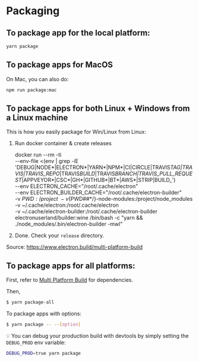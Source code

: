 # Packaging

## To package app for the local platform:

```bash
yarn package
```

## To package apps for MacOS

On Mac, you can also do:

```bash
npm run package:mac
```

## To package apps for both Linux + Windows from a Linux machine

This is how you easily package for Win/Linux from Linux:

1. Run docker container & create releases

   docker run --rm -ti \
    --env-file <(env | grep -iE 'DEBUG|NODE*|ELECTRON*|YARN*|NPM*|CI|CIRCLE|TRAVIS*TAG|TRAVIS|TRAVIS_REPO*|TRAVIS*BUILD*|TRAVIS*BRANCH|TRAVIS_PULL_REQUEST*|APPVEYOR*|CSC*|GH*|GITHUB*|BT*|AWS*|STRIP|BUILD\_') \
    --env ELECTRON_CACHE="/root/.cache/electron" \
    --env ELECTRON_BUILDER_CACHE="/root/.cache/electron-builder" \
    -v ${PWD}:/project \
   -v${PWD##\*/}-node-modules:/project/node_modules \
    -v ~/.cache/electron:/root/.cache/electron \
    -v ~/.cache/electron-builder:/root/.cache/electron-builder \
    electronuserland/builder:wine /bin/bash -c "yarn && ./node_modules/.bin/electron-builder -mwl"

2. Done. Check your `release` directory.

Source: https://www.electron.build/multi-platform-build

## To package apps for all platforms:

First, refer to [Multi Platform Build](https://www.electron.build/multi-platform-build) for dependencies.

Then,

```bash
$ yarn package-all
```

To package apps with options:

```bash
$ yarn package -- --[option]
```

:bulb: You can debug your production build with devtools by simply setting the `DEBUG_PROD` env variable:

```bash
DEBUG_PROD=true yarn package
```
